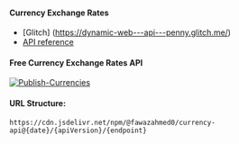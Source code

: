 
#### Currency Exchange Rates
* [Glitch] (https://dynamic-web---api---penny.glitch.me/)
* [API reference](https://github.com/fawazahmed0/exchange-api?tab=readme-ov-file)

#### Free Currency Exchange Rates API
[![Publish-Currencies](https://github.com/fawazahmed0/exchange-api/actions/workflows/run.yml/badge.svg)](https://github.com/fawazahmed0/exchange-api/actions/workflows/run.yml)


#### URL Structure:
`https://cdn.jsdelivr.net/npm/@fawazahmed0/currency-api@{date}/{apiVersion}/{endpoint}`



